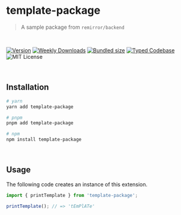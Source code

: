 # template-package

> A sample package from `remirror/backend`

<br />

[![Version][version]][npm] [![Weekly Downloads][downloads-badge]][npm]
[![Bundled size][size-badge]][size] [![Typed Codebase][typescript]](./src/index.ts)
![MIT License][license]

[version]: https://flat.badgen.net/npm/v/template-package
[npm]: https://npmjs.com/package/template-package
[license]: https://flat.badgen.net/badge/license/MIT/purple
[size]: https://bundlephobia.com/result?p=template-package
[size-badge]: https://flat.badgen.net/bundlephobia/minzip/template-package
[typescript]: https://flat.badgen.net/badge/icon/TypeScript?icon=typescript&label
[downloads-badge]: https://badgen.net/npm/dw/template-package/red?icon=npm

<br />

## Installation

```bash
# yarn
yarn add template-package

# pnpm
pnpm add template-package

# npm
npm install template-package
```

<br />

## Usage

The following code creates an instance of this extension.

```ts
import { printTemplate } from 'template-package';

printTemplate(); // => 'tEmPlATe'
```
